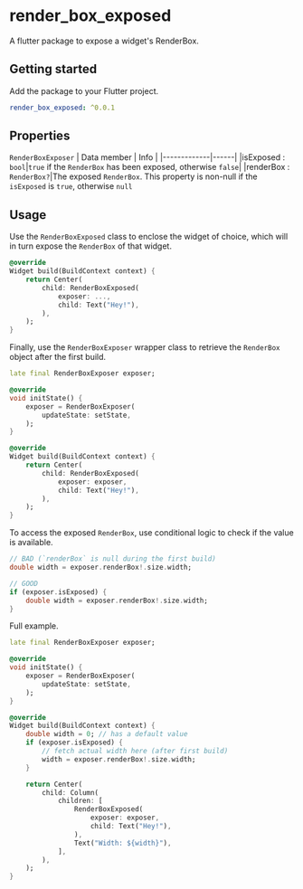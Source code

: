 <!--
This README describes the package. If you publish this package to pub.dev,
this README's contents appear on the landing page for your package.

For information about how to write a good package README, see the guide for
[writing package pages](https://dart.dev/guides/libraries/writing-package-pages).

For general information about developing packages, see the Dart guide for
[creating packages](https://dart.dev/guides/libraries/create-library-packages)
and the Flutter guide for
[developing packages and plugins](https://flutter.dev/developing-packages).
-->
# render_box_exposed
A flutter package to expose a widget's RenderBox.

## Getting started

Add the package to your Flutter project.
```Yaml
render_box_exposed: ^0.0.1
```

## Properties
`RenderBoxExposer` 
| Data member | Info |
|-------------|------|
|isExposed : `bool`|`true` if the `RenderBox` has been exposed, otherwise `false`|
|renderBox : `RenderBox?`|The exposed `RenderBox`. This property is non-null if the `isExposed` is `true`, otherwise `null`

## Usage

Use the `RenderBoxExposed` class to enclose the widget of choice, which will in turn expose the `RenderBox` of that widget.
```Dart
@override
Widget build(BuildContext context) {
    return Center(
        child: RenderBoxExposed(
            exposer: ...,
            child: Text("Hey!"),
        ),
    );
}
```

Finally, use the `RenderBoxExposer` wrapper class to retrieve the `RenderBox` object after the first build.
```Dart
late final RenderBoxExposer exposer;

@override
void initState() {
    exposer = RenderBoxExposer(
        updateState: setState,
    );
}

@override
Widget build(BuildContext context) {
    return Center(
        child: RenderBoxExposed(
            exposer: exposer,
            child: Text("Hey!"),
        ),
    );
}
```

To access the exposed `RenderBox`, use conditional logic to check if the value is available.
```Dart
// BAD (`renderBox` is null during the first build)
double width = exposer.renderBox!.size.width;

// GOOD
if (exposer.isExposed) {
    double width = exposer.renderBox!.size.width;
}
```

Full example.
```Dart
late final RenderBoxExposer exposer;

@override
void initState() {
    exposer = RenderBoxExposer(
        updateState: setState,
    );
}

@override
Widget build(BuildContext context) {
    double width = 0; // has a default value
    if (exposer.isExposed) {
        // fetch actual width here (after first build)
        width = exposer.renderBox!.size.width;
    }

    return Center(
        child: Column(
            children: [
                RenderBoxExposed(
                    exposer: exposer,
                    child: Text("Hey!"),
                ),
                Text("Width: ${width}"),
            ],
        ),
    );
}
```
